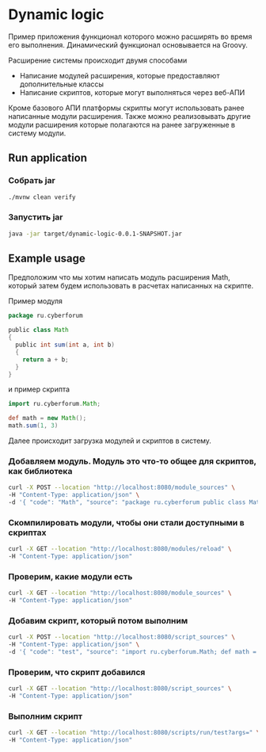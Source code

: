 # Dynamic logic
Пример приложения функционал которого можно расширять во время его выполнения. Динамический функционал основывается на Groovy.

Расширение системы происходит двумя способами
- Написание модулей расширения, которые предоставляют дополнительные классы
- Написание скриптов, которые могут выполняться через веб-АПИ

Кроме базового АПИ платформы скрипты могут использовать ранее написанные модули расширения. Также можно реализовывать другие модули расширения которые полагаются на ранее загруженные в систему модули.

## Run application

### Собрать jar
```bash
./mvnw clean verify
```

### Запустить jar
```bash
java -jar target/dynamic-logic-0.0.1-SNAPSHOT.jar
```

## Example usage

Предположим что мы хотим написать модуль расширения Math, который затем будем использовать в расчетах написанных на скрипте.

Пример модуля
```groovy
package ru.cyberforum

public class Math
{
  public int sum(int a, int b)
  {
    return a + b;
  }
}
```

и пример скрипта
```groovy
import ru.cyberforum.Math;

def math = new Math();
math.sum(1, 3)
```

Далее происходит загрузка модулей и скриптов в систему.

### Добавляем модуль. Модуль это что-то общее для скриптов, как библиотека
```bash
curl -X POST --location "http://localhost:8080/module_sources" \
-H "Content-Type: application/json" \
-d '{ "code": "Math", "source": "package ru.cyberforum public class Math { public int sum(int a, int b) { return a + b; } }" }'
```

### Скомпилировать модули, чтобы они стали доступными в скриптах
```bash
curl -X GET --location "http://localhost:8080/modules/reload" \
-H "Content-Type: application/json"
```

### Проверим, какие модули есть
```bash
curl -X GET --location "http://localhost:8080/module_sources" \
-H "Content-Type: application/json"
```

### Добавим скрипт, который потом выполним
```bash
curl -X POST --location "http://localhost:8080/script_sources" \
-H "Content-Type: application/json" \
-d '{ "code": "test", "source": "import ru.cyberforum.Math; def math = new Math(); math.sum(1, 3)" }'
```

### Проверим, что скрипт добавился
```bash
curl -X GET --location "http://localhost:8080/script_sources" \
-H "Content-Type: application/json"
```

### Выполним скрипт
```bash
curl -X GET --location "http://localhost:8080/scripts/run/test?args=" \
-H "Content-Type: application/json"
```
